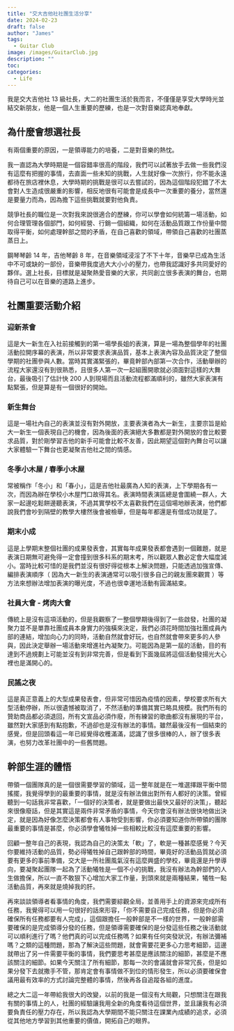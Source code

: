 ```yaml
---
title: "交大吉他社社團生活分享"
date: 2024-02-23
draft: false
author: "James"
tags:
  - Guitar Club
image: /images/GuitarClub.jpg
description: ""
toc: 
categories:
  - Life
---
```


我是交大吉他社 13 級社長，大二的社團生活於我而言，不僅僅是享受大學時光並結交新朋友，他是一個人生重要的歷練，也是一次對音樂認真地奉獻。

## **為什麼會想選社長**

有兩個重要的原因，一是領導能力的培養，二是對音樂的熱忱。

我一直認為大學時期是一個容錯率很高的階段，我們可以試著放手去做一些我們沒有這麼有把握的事情，去直面一些未知的挑戰，人生就好像一次旅行，你不能永遠都待在旅店裡休息，大學時期的挑戰是很可以去嘗試的，因為這個階段犯錯了不太會對人生造成很嚴重的影響，相反地很有可能會是成長中一次重要的養分，當然還是要量力而為，因為擔下這些挑戰就要對他負責。

競爭社長的職位是一次對我來說很適合的歷練，你可以學會如何統籌一場活動，如何合理管理各個部門，如何經營、行銷一個組織，如何在活動品質跟工作份量中間取得平衡，如何處理幹部之間的矛盾，在自己喜歡的領域，帶領自己喜歡的社團蒸蒸日上。

鋼琴琴齡 14 年，吉他琴齡 8 年，在音樂領域浸淫了不下十年，音樂早已成為生活中不可或缺的一部份，音樂帶我度過大大小小的壓力，也帶我認識好多共同愛好的夥伴。選上社長，目標就是凝聚熱愛音樂的大家，共同創立很多表演的舞台，也期待自己可以在音樂的道路上進步。

## **社團重要活動介紹**

### **迎新茶會**

這是大一新生在入社前接觸到的第一場學長姐的表演，算是一場為整個學年的社團活動拉開序幕的表演，所以非常要求表演品質，基本上表演內容及品質決定了整個學期的社團參與人數。當時其實滿緊張的，畢竟幹部內部第一次合作，活動舉辦的流程大家還沒有到很熟悉，且很多人第一次一起組團開歌就必須面對這樣的大舞台，最後吸引了估計快 200 人到現場而且活動流程都滿順利的，雖然大家表演有點緊張，但是算是有一個很好的開始。

### **新生舞台**

這是一場社內自己的表演並沒有對外開放，主要表演者為大一新生，主要宗旨是給大一新生一個表現自己的機會，因為後面的表演絕大多數都是對外開放的會比較要求品質，對於剛學習吉他的新手可能會比較不友善，因此期望這個對內舞台可以讓大家體驗一下舞台也更凝聚吉他社之間的情感。

### **冬季小木屋 / 春季小木屋**

常被稱作「冬小」和「春小」，這是吉他社最廣為人知的表演，上下學期各有一次，而因為辦在學校小木屋門口故得其名。表演時間表演區總是會圍繞一群人，大家一起邊吃鬆餅邊聽表演，不過其實學校不太喜歡我們在這個場地辦表演，他們都說我們會吵到隔壁的教學大樓然後會被檢舉，但是每年都還是有借成功就是了。

### **期末小成**

這是上學期末整個社團的成果發表會，其實每年成果發表都會遇到一個難題，就是表演日期無可避免得一定會撞到很多科系的期末考，所以觀眾人數必定會大幅度減小。當時比較可惜的是我們並沒有很好得從根本上解決問題，只能透過加強宣傳、編排表演順序（ 因為大一新生的表演通常可以吸引很多自己的親友團來觀賞 ）等方法來想辦法增加表演的曝光度，不過也很幸運地活動有圓滿結束。

### **社員大會 - 烤肉大會**

傳統上是沒有這項活動的，但是我觀察了一整個學期後得到了一些啟發，社團的凝聚力並不是單靠社團成員本身實力的強橫來決定，我們必須花時間加強社團成員內部的連結，增加向心力的同時，活動自然就會好玩，也自然就會帶來更多的人參與，因此決定舉辦一場活動來增進社內凝聚力。可能因為是第一屆的活動，目的有達到不過規劃上可能並沒有到非常完善，但是看到下面幾屆將這個活動發揚光大心裡也是滿開心的。

### **民謠之夜**

這是真正意義上的大型成果發表會，但非常可惜因為疫情的因素，學校要求所有大型活動停辦，所以很遺憾被取消了，不然活動的準備其實已略具規模。我們所有的贊助商品都必須退回，所有文宣品必須作廢，所有練習的歌曲都沒有展現的平台，雖然對大家感到有點抱歉，不過卻也是沒有辦法的事情。雖然最後沒有一個結束的感覺，但是回頭看這一年已經覺得收穫滿滿，認識了很多很棒的人，辦了很多表演，也努力改革社團中的一些舊問題。



## **幹部生涯的體悟**

帶領一個團隊真的是一個很需要學習的領域，這一整年就是在一堆選擇跟平衡中間搖擺，我覺得學到的最重要的事情，就是沒有辦法做出對所有人都好的決策。曾經聽到一句話我非常喜歡，「一個好的決策者，就是要做出最快又最好的決策」，聽起來很像廢話，但是其實這是兩件非常矛盾的事情，今天你會沒有辦法很快地做出決定，就是因為好像怎麼決策都會有人事物受到影響，你必須要知道你所帶領的團隊最重要的事情是甚麼，你必須學會犧牲掉一些相較比較沒有這麼重要的影響。

回顧一整年自己的表現，我認為自己的決策太「軟」了，軟是一種甚麼感覺？今天你要維持活動的品質，勢必得犧牲掉自己跟幹部的時間，畢竟好的活動品質就必須要有更多的事前準備，交大是一所社團風氣沒有這麼興盛的學校，畢竟還是升學導向，要凝聚起團隊一起為了活動犧牲是一個不小的挑戰，我沒有辦法為幹部們的人生做擔保，所以一直不敢狠下心增加大家工作量，到頭來就是兩種結果，犧牲一點活動品質，再來就是燒掉我的肝。

再來談談領導者看事情的角度，我們需要綜觀全局，並善用手上的資源來完成所有任務，我覺得可以用一句很好的話來形容，「你不需要自己完成任務，但是你必須確保所有任務都要有人完成」，這個跟擔任一般幹部是不一樣的世界，一般幹部需要確保的是完成領導分發的任務，但是領導需要確保的是分發這些任務之後活動就可以順利進行了嗎？他們真的可以完成任務嗎？如果有任何突發狀況，有辦法彌補嗎？之類的這種問題，那為了解決這些問題，就會需要花更多心力思考細節，這邊就帶出了另一件需要平衡的事情，我們要思考甚麼是應該關注的細節，甚麼是不應該關注的細節。如果今天關注了所有細節，那每一次的會議就會非常冗長，但是如果分發下去就撒手不管，那肯定會有事情做不到位的情形發生，所以必須要確保會議用最有效率的方式討論完整體的事情，然後再各自追蹤各組的進度。

總之大二這一年帶給我很大的改變，以前的我是一個沒有大局觀，只想關注在跟我有關的事情上的人，社團的經驗讓我用全新的角度看待這個世界，並且讓我有必須要負責任的壓力存在，所以我認為大學期間不能只關注在課業內成績的追求，必須從其他地方學習到其他重要的價值，開拓自己的眼界。